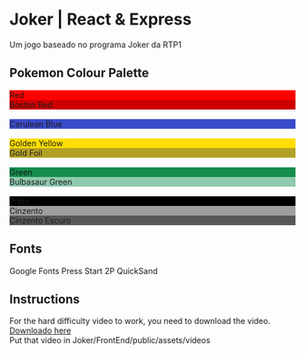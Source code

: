 # Joker | React & Express

Um jogo baseado no programa Joker da RTP1


## Pokemon Colour Palette
<div height="200px" style="background-color: #FF0000">Red</div>
<div height="200px" style="background-color: #CC0000">Boston Red</div>
<br/>
<div height="200px" style="background-color: #3B4CCA">Cerulean Blue</div>
<br/>
<div height="200px" style="background-color: #FFDE00">Golden Yellow</div>
<div height="200px" style="background-color: #B3A125">Gold Foil</div>
<br/>
<div height="200px" style="background-color: #158D4C">Green</div>
<div height="200px" style="background-color: #8EC9AE">Bulbasaur Green</div>

<br/>
<div height="200px" style="background-color: #000000">Preto</div>
<div height="200px" style="background-color: #A19E9E">Cinzento</div>
<div height="200px" style="background-color: #58585A">Cinzento Escuro</div>

## Fonts

Google Fonts
Press Start 2P
QuickSand

## Instructions
For the hard difficulty video to work, you need to download the video. <br />
[Downloado here](https://mega.nz/file/hZZ3SAgL#Favwvvzr0EzWekAD2lr2tZhs473OLtZ9s-rY6pVPa5Q) <br />
Put that video in Joker/FrontEnd/public/assets/videos
